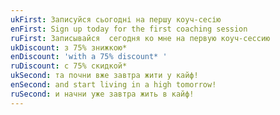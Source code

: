 ```yaml
---
ukFirst: Записуйся сьогодні на першу коуч-сесію
enFirst: Sign up today for the first coaching session
ruFirst: Записывайся  сегодня ко мне на первую коуч-сессию
ukDiscount: з 75% знижкою*
enDiscount: 'with a 75% discount* '
ruDiscount: с 75% скидкой*
ukSecond: та почни вже завтра жити у кайф!
enSecond: and start living in a high tomorrow!
ruSecond: и начни уже завтра жить в кайф!
---
```


